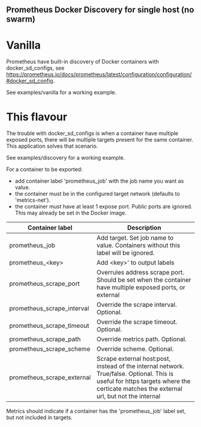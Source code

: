 ## Prometheus Docker Discovery for single host (no swarm)

# Vanilla

Prometheus have built-in discovery of Docker containers with docker_sd_configs, see https://prometheus.io/docs/prometheus/latest/configuration/configuration/#docker_sd_config.

See examples/vanilla for a working example.

# This flavour

The trouble with docker_sd_configs is when a container have multiple exposed ports, there will be multiple targets present for the same container. This application solves that scenario.

See examples/discovery for a working example.

For a container to be exported:

- add container label 'prometheus_job' with the job name you want as value.
- the container must be in the configured target network (defaults to 'metrics-net').
- the container must have at least 1 expose port. Public ports are ignored. This may already be set in the Docker image.

| Container label            | Description                                                                                                                                                                           |
| -------------------------- | ------------------------------------------------------------------------------------------------------------------------------------------------------------------------------------- |
| prometheus_job             | Add target. Set job name to value. Containers without this label will be ignored.                                                                                                     |
| prometheus\_\<key\>        | Add \<key\>' to output labels                                                                                                                                                         |
| prometheus_scrape_port     | Overrules address scrape port. Should be set when the container have multiple exposed ports, or external                                                                              |
| prometheus_scrape_interval | Override the scrape interval. Optional.                                                                                                                                               |
| prometheus_scrape_timeout  | Override the scrape timeout. Optional.                                                                                                                                                |
| prometheus_scrape_path     | Override metrics path. Optional.                                                                                                                                                      |
| prometheus_scrape_scheme   | Override scheme. Optional.                                                                                                                                                            |
| prometheus_scrape_external | Scrape external host:post, instead of the internal network. True/false. Optional. This is useful for https targets where the certicate matches the external url, but not the internal |

Metrics should indicate if a container has the 'prometheus_job' label set, but not included in targets.
